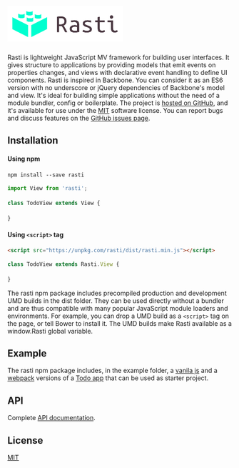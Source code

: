 # <a href='http://rasti.js.org'><img src='logo.svg' height='80' alt='Rasti Logo' aria-label='rasti.js.org' /></a>

Rasti is lightweight JavaScript MV framework for building user interfaces.
It gives structure to applications by providing models that emit events on properties changes, and views with declarative event handling to define UI components.
Rasti is inspired in Backbone. You can consider it as an ES6 version with no underscore or jQuery dependencies of Backbone's model and view.
It's ideal for building simple applications without the need of a module bundler, config or boilerplate.
The project is [hosted on GitHub](https://github.com/8tentaculos/rasti), and it's available for use under the [MIT](LICENSE.md) software license.
You can report bugs and discuss features on the [GitHub issues page](https://github.com/8tentaculos/rasti/issues).

## Installation

#### Using npm

```
npm install --save rasti
```

```javascript
import View from 'rasti';

class TodoView extends View {
    
}
```

#### Using `<script>` tag

```html
<script src="https://unpkg.com/rasti/dist/rasti.min.js"></script>
```

```javascript
class TodoView extends Rasti.View {
    
}
```

The rasti npm package includes precompiled production and development UMD builds in the dist folder. They can be used directly without a bundler and are thus compatible with many popular JavaScript module loaders and environments. For example, you can drop a UMD build as a `<script>` tag on the page, or tell Bower to install it. The UMD builds make Rasti available as a window.Rasti global variable.

## Example

The rasti npm package includes, in the example folder, a [vanila js](https://github.com/8tentaculos/rasti/tree/master/example/todo) and a [webpack](https://github.com/8tentaculos/rasti/tree/master/example/todo-webpack) versions of a [Todo app](example/todo/) that can be used as starter project.

## API

Complete [API documentation](docs/api.md).

## License

[MIT](LICENSE.md)
